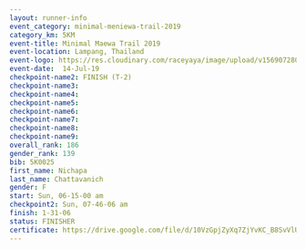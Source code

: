 ```yaml
---
layout: runner-info 
event_category: minimal-meniewa-trail-2019 
category_km: 5KM 
event-title: Minimal Maewa Trail 2019 
event-location: Lampang, Thailand 
event-logo: https://res.cloudinary.com/raceyaya/image/upload/v1569072805/logo/minimal-trail_ktnvsp.jpg 
event-date:  14-Jul-19 
checkpoint-name2: FINISH (T-2) 
checkpoint-name3: 
checkpoint-name4: 
checkpoint-name5: 
checkpoint-name6: 
checkpoint-name7: 
checkpoint-name8: 
checkpoint-name9: 
overall_rank: 186
gender_rank: 139
bib: 5K0025
first_name: Nichapa
last_name: Chattavanich
gender: F
start: Sun, 06-15-00 am
checkpoint2: Sun, 07-46-06 am
finish: 1-31-06
status: FINISHER
certificate: https://drive.google.com/file/d/10VzGpjZyXq7ZjYvKC_B8SvVlUcqIaXWj/view?usp=sharing
---
```


